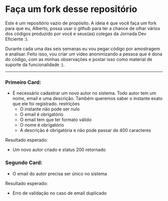 # Faça um fork desse repositório

Este é um repositório vazio de propósito. A ideia é que você faça um fork para que eu, Alberto, possa usar o github para ter a chance de olhar vários dos códigos produzido por você e seus(as) colegas da Jornada Dev Eficiente :). 

Durante cada uma das seis semanas eu vou pegar código por amostragem e analisar. Feito isso, vou criar um vídeo anonimizando a pessoa que é dona do código, com as minhas observações e postar isso como material de suporte da funcionalidade :). 

------------------------------------------------------

### Primeiro Card: 

- É necessário cadastrar um novo autor no sistema. Todo autor tem um nome, email e uma descrição. Também queremos saber o instante exato que ele foi registrado.
restrições
  - O instante não pode ser nulo
  - O email é obrigatório
  - O email tem que ter formato válido
  - O nome é obrigatório
  - A descrição é obrigatória e não pode passar de 400 caracteres

Resultado esperado:
  - Um novo autor criado e status 200 retornado

### Segundo Card: 

- O email do autor precisa ser único no sistema

Resultado esperado:
  - Erro de validação no caso de email duplicado